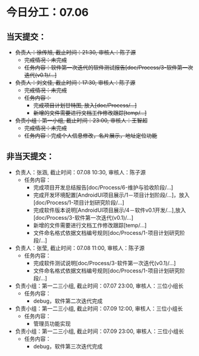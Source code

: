 # 今日分工：07.06

## 当天提交：
- ~~负责人：徐传旭, 截止时间：21:30, 审核人：陈子源~~
    - ~~完成情况：未完成~~
    - ~~任务内容：软件第一次迭代的软件测试报告[doc/Process/3-软件第一次迭代(v0.1)/...]~~
- ~~负责人：刘文佳, 截止时间：17:30, 审核人：陈子源~~
    - ~~完成情况：未完成~~
    - ~~任务内容：~~
        - ~~完成项目计划甘特图, 放入[doc/Process/...]~~
        - ~~新增的文件需要进行文档工作修改跟踪[temp/...]~~
- ~~负责小组：第一小组, 截止时间：23:00, 审核人：王智超~~
    - ~~完成情况：未完成~~
    - ~~任务内容：完成个人信息修改，名片展示，地址定位功能~~

## 非当天提交：
- 负责人：张涵, 截止时间：07.08 10:30, 审核人：陈子源
    - 任务内容：
        - 完成项目开发总结报告[doc/Process/6-维护与验收阶段/...]
        - 完成开发环境配置[AndroidUI项目展示/1－项目计划阶段/...]，放入[doc/Process/1-项目计划研究阶段/...]
        - 完成软件版本说明[AndroidUI项目展示/4－软件v0.1开发/...],放入[doc/Process/3-软件第一次迭代(v0.1)/...]
        - 新增的文件需要进行文档工作修改跟踪[temp/...]
        - 文件命名格式依据文档编号规则[doc/Process/1-项目计划研究阶段/...]
- 负责人：张莹, 截止时间：07.08 11:00, 审核人：陈子源
    - 任务内容：
        - 完成软件测试说明[doc/Process/3-软件第一次迭代(v0.1)/...]
        - 文件命名格式依据文档编号规则[doc/Process/1-项目计划研究阶段/...]
- 负责小组：第一二三小组, 截止时间：07.07 23:00, 审核人：三位小组长
    - 任务内容：
        - debug，软件第二次迭代完成
- 负责小组：第一二三小组, 截止时间：07.09 12:00, 审核人：三位小组长
    - 任务内容：
        - 管理员功能实现
- 负责小组：第一二三小组, 截止时间：07.09 23:00, 审核人：三位小组长
    - 任务内容：
        - debug，软件第三次迭代完成
